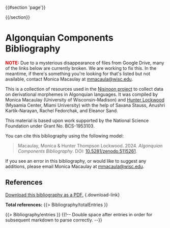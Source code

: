 {{#section 'page'}}
  <style media=print>
    {{{ styles.print }}}
  </style>
{{/section}}

# Algonquian Components Bibliography

<b style='color: red;'>NOTE:</b> Due to a mysterious disappearance of files from Google Drive, many of the links below are currently broken. We are working to fix this. In the meantime, if there's something you're looking for that's listed but not available, contact Monica Macaulay at [mmacaula@wisc.edu](mailto:mmacaula@wisc.edu).

This is a collection of resources used in the [Nisinoon project][website] to collect data on derivational morphemes in Algonquian languages. It was compiled by Monica Macaulay (University of Wisconsin-Madison) and [Hunter Lockwood][website-hunter] (Myaamia Center, Miami University) with the help of Savana Stauss, Anushri Kartik-Narayan, Rachel Fedorchak, and Eleanor Sand.

This material is based upon work supported by the National Science Foundation under Grant No. BCS-1953103.

You can cite this bibliography using the following model:

> Macaulay, Monica & Hunter Thompson Lockwood. 2024. <cite>Algonquian Components Bibliography</cite>. DOI: [10.5281/zenodo.5115261](https://doi.org/10.5281/zenodo.5115261).

If you see an error in this bibliography, or would like to suggest any additions, please email Monica Macaulay at [mmacaula@wisc.edu](mailto:mmacaula@wisc.edu).

## References

[Download this bibliography as a PDF.](/bibliography/bibliography.pdf) {.download-link}

**Total references:** {{> Bibliography/totalEntries }}

{{> Bibliography/entries }}
{{!-- Double space after entries in order for subsequent markdown to parse correctly. --}}


<!-- LINKS -->
[website]:        https://nisinoon.net
[website-hunter]: http://miamioh.edu/myaamia-center/about/staff-faculty-affiliates/lockwood/index.html
